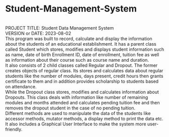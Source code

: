 # Student-Management-System
<br>
PROJECT TITLE: Student Data Management System <br>
VERSION or DATE: 2023-08-02
<br>
This program was built to record, calculate and display the information about the students of an educational establishment. It has a parent class called Student which stores, modifies and displays student information such as name, date of birth Enrollment ID, date of enrollment, tuition fee as well as information about their course such as course name and duration. 
<br>
It also consists of 2 child classes called Regular and Dropout. The former creates objects of regular class. Its stores and calculates data about regular students like the number of modules, days present, credit hours then grants certificate to them and in addition provides scholarship to students based on attendance.
<br> 
While the Dropout class stores, modifies and calculates information about Dropouts. This class deals with information like number of remaining modules and months attended and calculates pending tuition fee and then removes the dropout student in the case of no pending tuition. <br>
 Different methods are used to manipulate the data of the students like accessor methods, mutator methods, a display method to print the data etc.
<br>
It also includes a Graphical User Interface to make the system more user-friendly.
